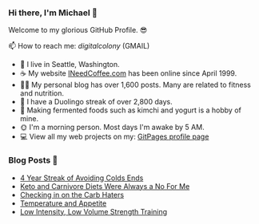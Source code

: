 ### Hi there, I'm Michael 👋

Welcome to my glorious GitHub Profile. 😎

📫 How to reach me: _digitalcolony_ (GMAIL)

- 🌳 I live in Seattle, Washington.
- ☕ My website [INeedCoffee.com](https://ineedcoffee.com) has been online since April 1999.
- 💪🏼 My personal blog has over 1,600 posts. Many are related to fitness and nutrition.
- 🍎 I have a Duolingo streak of over 2,800 days.
- 🥕 Making fermented foods such as kimchi and yogurt is a hobby of mine.
- 🌞 I'm a morning person. Most days I'm awake by 5 AM.
- 💻 View all my web projects on my: [GitPages profile page](https://digitalcolony.github.io/)

### Blog Posts 📝

<!-- BLOG-POST-LIST:START -->
- [4 Year Streak of Avoiding Colds Ends](https://criticalmas.org/2023/11/4-year-streak-of-avoiding-colds-ends/)
- [Keto and Carnivore Diets Were Always a No For Me](https://criticalmas.org/2023/11/keto-and-carnivore-diets-were-always-a-no-for-me/)
- [Checking in on the Carb Haters](https://criticalmas.org/2023/10/checking-in-on-the-carb-haters/)
- [Temperature and Appetite](https://criticalmas.org/2023/10/temperature-and-appetite/)
- [Low Intensity, Low Volume Strength Training](https://criticalmas.org/2023/10/low-intensity-low-volume-strength-training/)
<!-- BLOG-POST-LIST:END -->
